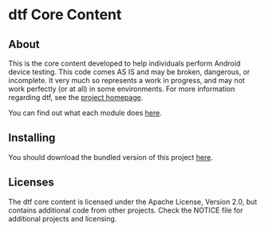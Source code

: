 dtf Core Content
================

About
-----
This is the core content developed to help individuals perform Android device testing.  This code comes AS IS and may be broken, dangerous, or incomplete. It very much so represents a work in progress, and may not work perfectly (or at all) in some environments.  For more information regarding dtf, see the [project homepage](https://www.thecobraden.com/projects/dtf).

You can find out what each module does [here](https://www.thecobraden.com/projects/dtf/mods).

Installing
----------
You should download the bundled version of this project [here](http://www.thecobraden.com/projects/dtf).

Licenses
--------
The dtf core content is licensed under the Apache License, Version 2.0, but contains additional code from other projects.  Check the NOTICE file for additional projects and licensing.
